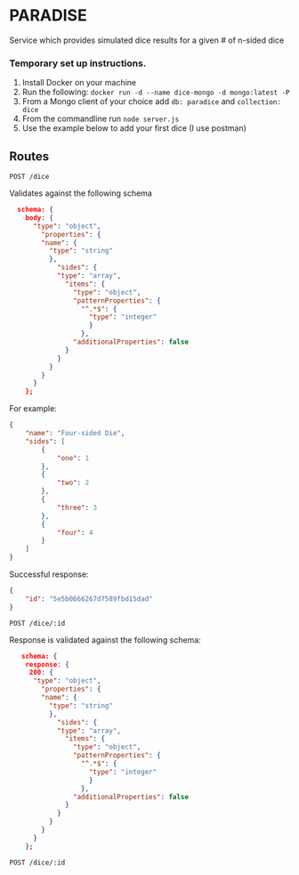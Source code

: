 # PARADISE
Service which provides simulated dice results for a given # of n-sided dice

### Temporary set up instructions.

1) Install Docker on your machine
2) Run the following: ```docker run -d --name dice-mongo -d mongo:latest -P```
3) From a Mongo client of your choice add ```db: paradice``` and ```collection: dice```
4) From the commandline run ```node server.js```
5) Use the example below to add your first dice (I use postman)


## Routes

```text
POST /dice
```

Validates against the following schema

```json
  schema: {
    body: {
      "type": "object",
        "properties": {
        "name": {
          "type": "string"
          },
            "sides": {
            "type": "array",
              "items": {
                "type": "object",
                "patternProperties": {
                  "^.*$": {
                    "type": "integer"
                    }
                  },
                "additionalProperties": false
              }
            }
          }
        }
      }
    };
```

For example:

```json
{
    "name": "Four-sided Die",
    "sides": [
        {
            "one": 1
        },
        {
            "two": 2
        },
        {
            "three": 3
        },
        {
            "four": 4
        }
    ]
}
```

Successful response:

```json
{
    "id": "5e5b0666267d7589fbd15dad"
}
```
```text
POST /dice/:id
```

Response is validated against the following schema:

```json
   schema: {
    response: {
     200: {
      "type": "object",
        "properties": {
        "name": {
          "type": "string"
          },
            "sides": {
            "type": "array",
              "items": {
                "type": "object",
                "patternProperties": {
                  "^.*$": {
                    "type": "integer"
                    }
                  },
                "additionalProperties": false
              }
            }
          }
        }
      }
    };
```

```
POST /dice/:id
```
